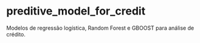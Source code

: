 # preditive_model_for_credit
Modelos de regressão logística, Random Forest e GBOOST para análise de crédito.
